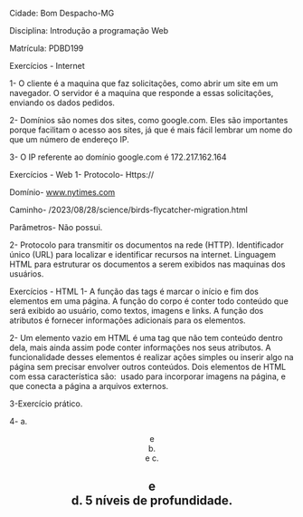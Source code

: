 Cidade: Bom Despacho-MG

Disciplina: Introdução a programação Web 

Matrícula: PDBD199


Exercícios - Internet

1- O cliente é a maquina que faz solicitações, como abrir um site em um navegador. O servidor é a maquina que responde a essas solicitações, enviando os dados pedidos.

2- Domínios são nomes dos sites, como google.com. Eles são importantes porque facilitam o acesso aos sites, já que é mais fácil lembrar um nome do que um número de endereço IP.

3- O IP referente ao domínio google.com é 172.217.162.164


Exercícios - Web
1- Protocolo- Https://

Domínio- www.nytimes.com

Caminho- /2023/08/28/science/birds-flycatcher-migration.html

Parâmetros- Não possui.


2- Protocolo para transmitir os documentos na rede (HTTP).
Identificador único (URL) para localizar e identificar recursos na internet.
Linguagem HTML para estruturar os documentos a serem exibidos nas maquinas dos usuários.


Exercícios - HTML
1- A função das tags é marcar o início e fim dos elementos em uma página.
A função do corpo é conter todo conteúdo que será exibido ao usuário, como textos, imagens e links.
A função dos atributos é fornecer informações adicionais para os elementos.  


2- Um elemento vazio em HTML é uma tag que não tem conteúdo dentro dela, mais ainda assim pode conter informações nos seus atributos. A funcionalidade desses elementos é realizar ações simples ou inserir algo na página sem precisar envolver outros conteúdos. Dois elementos de HTML com essa característica são: <img> usado para incorporar imagens na página, e <link> que conecta a página a arquivos externos.



3-Exercício prático.

4- a. <header> e <footer>
b. <nav> <header> <body> e <html>
c. <h1> e <nav> 
d. 5 níveis de profundidade.
